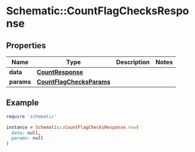# Schematic::CountFlagChecksResponse

## Properties

| Name | Type | Description | Notes |
| ---- | ---- | ----------- | ----- |
| **data** | [**CountResponse**](CountResponse.md) |  |  |
| **params** | [**CountFlagChecksParams**](CountFlagChecksParams.md) |  |  |

## Example

```ruby
require 'schematic'

instance = Schematic::CountFlagChecksResponse.new(
  data: null,
  params: null
)
```

